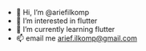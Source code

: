 - 👋 Hi, I’m @ariefilkomp
- 👀 I’m interested in flutter
- 🌱 I’m currently learning flutter
- 📫 email me arief.ilkomp@gmail.com

<!---
ariefilkomp/ariefilkomp is a ✨ special ✨ repository because its `README.md` (this file) appears on your GitHub profile.
You can click the Preview link to take a look at your changes.
--->
